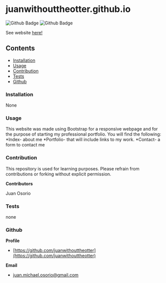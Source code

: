 # juanwithouttheotter.github.io
![Github Badge](https://img.shields.io/github/languages/top/juanwithouttheotter/juanwithouttheotter.github.io)
![Github Badge](https://img.shields.io/github/languages/count/juanwithouttheotter/juanwithouttheotter.github.io?color=green)

See website [here!](https://juanwithouttheotter.github.io/)

## Contents
* [Installation](#Installation)
* [Usage](#Usage)
* [Contribution](#Contribution)
* [Tests](#Tests)
* [Github](#Github)

### Installation
None

### Usage

This website was made using Bootstrap for a responsive webpage and for the purpose of starting my professional portfolio.
You will find the following:
*Index- about me
*Portfolio- that will include links to my work.
*Contact- a form to contact me


### Contribution

This repository is used for learning purposes. Please refrain from contributions or forking without explicit permission.

**Contributors**

Juan Osorio

### Tests
none

### Github
**Profile**
* [https://github.com/juanwithouttheotter](https://github.com/juanwithouttheotter)

**Email**
* [juan.michael.osorio@gmail.com](juan.michael.osorio@gmail.com)


